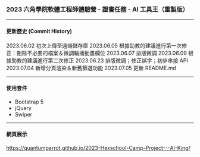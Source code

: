### 2023 六角學院軟體工程師體驗營 - 證書任務 - AI 工具王（重製版）

***

#### 更新歷史 (Commit History)

2023.06.02 初次上傳至遠端儲存庫
2023.06.05 根據助教的建議進行第一次修正：刪除不必要的檔案＆微調輪播動畫欄位
2023.06.07 排版微調
2023.06.09 根據助教的建議進行第二次修正
2023.06.23 排版微調；修正誤字；初步串接 API
2023.07.04 新增分頁渲染＆新舊篩選功能
2023.07.05 更新 README.md

***

#### 使用套件

+ Bootstrap 5
+ jQuery
+ Swiper

***

#### 網頁展示

https://quantumparrot.github.io/2023-Hexschool-Camp-Project---AI-King/
